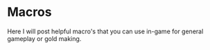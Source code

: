 # Macros
Here I will post helpful macro's that you can use in-game for general gameplay or gold making.
